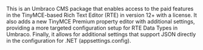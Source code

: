 This is an Umbraco CMS package that enables access to the paid features in the TinyMCE-based Rich Text Editor (RTE) in version 12+ with a license. It also adds a new TinyMCE Premium property editor with additional settings, providing a more targeted configuration setup for RTE Data Types in Umbraco. Finally, it allows for additional settings that support JSON directly in the configuration for .NET (appsettings.config).